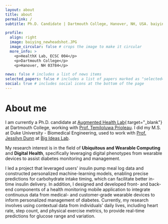 ```yaml
---
layout: about
title: about
permalink: /
subtitle: Ph.D. Candidate | Dartmouth College, Hanover, NH, USA. baiying.lu.gr@dartmouth.edu

profile:
  align: right
  image: baiying_newheadshot.JPG
  image_circular: false # crops the image to make it circular
  more_info: >
    <p>HealthX Lab, ECSC 004</p>
    <p>Dartmouth College</p>
    <p>Hanover, NH 03784</p>

news: false # includes a list of news items
selected_papers: false # includes a list of papers marked as "selected={true}"
social: true # includes social icons at the bottom of the page
---
```


# About me

I am currently a Ph.D. candidate at [Augmented Health Lab](https://www.ah-lab.cs.dartmouth.edu/){:target="_blank"} at Dartmouth College, working with [Prof. Temiloluwa Prioleau](https://faculty-directory.dartmouth.edu/temiloluwa-o-prioleau). I did my M.S. at Duke University - Biomedical Engineering, used to work with [Prof. Jessilyn Dunn](https://bme.duke.edu/people/jessilyn-dunn/) at [Big Ideas Lab](https://dunn.pratt.duke.edu/).

My research interest is in the field of **Ubiquitous and Wearable Computing** and **Digital Health**, specifically leveraging digital phenotypes from wearable devices to assist diabetes monitoring and management. 

I led a project that leveraged users' insulin pump meal log data and constructed personalized machine-learning models, enabling precise predictions for carbohydrate intake timing, which can facilitate better in-time insulin delivery. In addition, I designed and developed front- and back-end components of a health monitoring mobile application to integrate
continuous data from medical- and customer-grade wearable devices to inform personalized management of diabetes.
Currently, my research involves using contextual data from individuals' daily lives, including heart rate, step count, and physical exercise metrics, to provide real-time predictions for glucose range and variation. 
